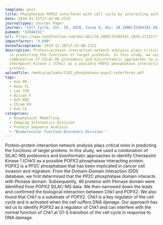```yaml
---
template: post
title: Phosphatase POPX2 interferes with cell cycle by interacting with Chk1
date: 2020-01-15T17:43:08.253Z
journaltypes: Journal Paper
journal: "Cell Cycle, Vol. 19, 2020, Issue 4, doi: 10.1080/15384101.2020.1711577 "
pubmed: "31944151"
url: https://www.tandfonline.com/doi/abs/10.1080/15384101.2020.1711577?journalCode=kccy20
impactfactor: "3.699"
dateofacceptance: 2019-12-28T17:43:08.272Z
description: Protein–protein interaction network analysis plays critical roles
  in predicting the functions of target proteins. In this study, we used a
  combination of SILAC-MS proteomics and bioinformatic approaches to identify
  Checkpoint Kinase 1 (Chk1) as a possible POPX2 phosphatase interacting
  protein.
uploadfile: /media/uploads/1182_phosphatase-popx2-interferes.pdf
tags:
  - Kim PR
  - Koon YL
  - Lee TCR
  - Azizan F
  - Koh HZD
  - Chiam KH
  - Koh CG
categories:
  - Biophysical Modelling
  - Imaging Informatics Division
  - Protein Sequence Analysis
  - "Biomolecular Function Discovery Division "
---
```

<!--StartFragment-->

Protein–protein interaction network analysis plays critical roles in predicting the functions of target proteins. In this study, we used a combination of SILAC-MS proteomics and bioinformatic approaches to identify Checkpoint Kinase 1 (Chk1) as a possible POPX2 phosphatase interacting protein. POPX2 is a PP2C phosphatase that has been implicated in cancer cell invasion and migration. From the Domain–Domain Interaction (DDI) database, we first determined that the PP2C phosphatase domain interacts with Pkinase domain. Subsequently, 46 proteins with Pkinase domain were identified from POPX2 SILAC-MS data. We then narrowed down the leads and confirmed the biological interaction between Chk1 and POPX2. We also found that Chk1 is a substrate of POPX2. Chk1 is a key regulator of the cell cycle and is activated when the cell suffers DNA damage. Our approach has led us to identify POPX2 as a regulator of Chk1 and can interfere with the normal function of Chk1 at G1-S transition of the cell cycle in response to DNA damage.

<!--EndFragment-->